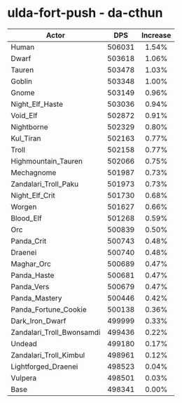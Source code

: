 # ulda-fort-push - da-cthun
| Actor | DPS | Increase |
|---|:---:|:---:|
|Human|506031|1.54%|
|Dwarf|503618|1.06%|
|Tauren|503478|1.03%|
|Goblin|503348|1.00%|
|Gnome|503149|0.96%|
|Night_Elf_Haste|503036|0.94%|
|Void_Elf|502872|0.91%|
|Nightborne|502329|0.80%|
|Kul_Tiran|502163|0.77%|
|Troll|502158|0.77%|
|Highmountain_Tauren|502066|0.75%|
|Mechagnome|501987|0.73%|
|Zandalari_Troll_Paku|501973|0.73%|
|Night_Elf_Crit|501730|0.68%|
|Worgen|501627|0.66%|
|Blood_Elf|501268|0.59%|
|Orc|500839|0.50%|
|Panda_Crit|500743|0.48%|
|Draenei|500740|0.48%|
|Maghar_Orc|500689|0.47%|
|Panda_Haste|500681|0.47%|
|Panda_Vers|500679|0.47%|
|Panda_Mastery|500446|0.42%|
|Panda_Fortune_Cookie|500138|0.36%|
|Dark_Iron_Dwarf|499999|0.33%|
|Zandalari_Troll_Bwonsamdi|499436|0.22%|
|Undead|499180|0.17%|
|Zandalari_Troll_Kimbul|498961|0.12%|
|Lightforged_Draenei|498523|0.04%|
|Vulpera|498501|0.03%|
|Base|498341|0.00%|
